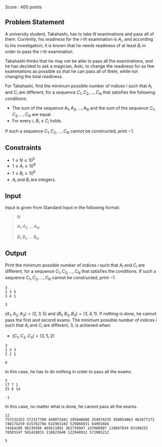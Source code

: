 Score : $400$ points

## Problem Statement

A university student, Takahashi, has to take $N$ examinations and pass all of them.
Currently, his *readiness* for the $i$-th examination is $A_{i}$, and according to his investigation, it is known that he needs readiness of at least $B_{i}$ in order to pass the $i$-th examination.

Takahashi thinks that he may not be able to pass all the examinations, and he has decided to ask a magician, Aoki, to change the readiness for as few examinations as possible so that he can pass all of them, while not changing the total readiness.

For Takahashi, find the minimum possible number of indices $i$ such that $A_i$ and $C_i$ are different, for a sequence $C_1, C_2, ..., C_{N}$ that satisfies the following conditions:

- The sum of the sequence $A_1, A_2, ..., A_{N}$ and the sum of the sequence $C_1, C_2, ..., C_{N}$ are equal.
- For every $i$, $B_i \leq C_i$ holds.

If such a sequence $C_1, C_2, ..., C_{N}$ cannot be constructed, print $-1$.

## Constraints

- $1 \leq N \leq 10^5$
- $1 \leq A_i \leq 10^9$
- $1 \leq B_i \leq 10^9$
- $A_i$ and $B_i$ are integers.

## Input

Input is given from Standard Input in the following format:

> $N$
> 
> $A_1$ $A_2$ $...$ $A_{N}$
> 
> $B_1$ $B_2$ $...$ $B_{N}$

## Output

Print the minimum possible number of indices $i$ such that $A_i$ and $C_i$ are different, for a sequence $C_1, C_2, ..., C_{N}$ that satisfies the conditions.
If such a sequence $C_1, C_2, ..., C_{N}$ cannot be constructed, print $-1$.

```input1
3
2 3 5
3 4 1
```

```output1
3
```

$(A_1, A_2, A_3) = (2, 3, 5)$ and $(B_1, B_2, B_3) = (3, 4, 1)$. If nothing is done, he cannot pass the first and second exams.
The minimum possible number of indices $i$ such that $A_i$ and $C_i$ are different, $3$, is achieved when:

- $(C_1, C_2, C_3) = (3, 5, 2)$

```input2
3
2 3 3
2 2 1
```

```output2
0
```

In this case, he has to do nothing in order to pass all the exams.

```input3
3
17 7 1
25 6 14
```

```output3
-1
```

In this case, no matter what is done, he cannot pass all the exams.

```input4
12
757232153 372327760 440075441 195848680 354974235 458054863 463477172 740174259 615762794 632963102 529866931 64991604
74164189 98239366 465611891 362739947 147060907 118867039 63189252 78303147 501410831 110823640 122948912 572905212
```

```output4
5
```